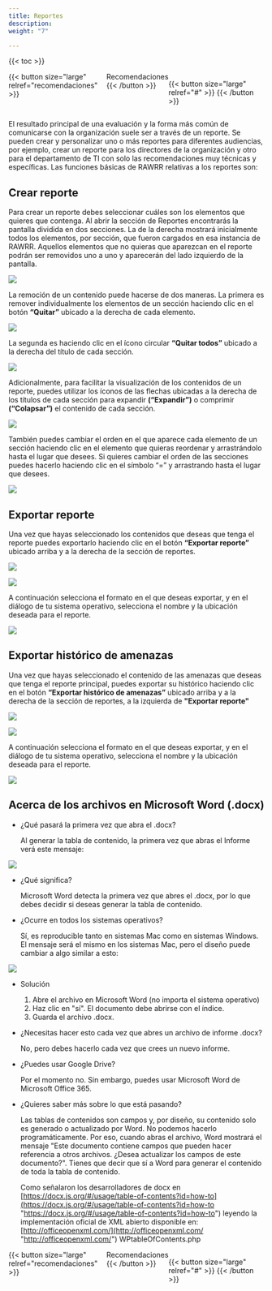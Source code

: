 ```yaml
---
title: Reportes
description: 
weight: "7"

---
```

{{< toc >}}

<div style="display: flex; justify-content: space-between">
{{< button size="large" relref="recomendaciones" >}} <i class="arrow left"></i> Recomendaciones {{< /button >}}

{{< button size="large" relref="#" >}} <i class="arrow right"></i>{{< /button >}}
</div>

El resultado principal de una evaluación y la forma más común de comunicarse con la organización suele ser a través de un reporte. Se pueden crear y personalizar uno o más reportes para diferentes audiencias, por ejemplo, crear un reporte para los directores de la organización y otro para el departamento de TI con solo las recomendaciones muy técnicas y específicas. Las funciones básicas de RAWRR relativas a los reportes son:

## Crear reporte

Para crear un reporte debes seleccionar cuáles son los elementos que quieres que contenga. Al abrir la sección de Reportes encontrarás la pantalla dividida en dos secciones. La de la derecha mostrará inicialmente todos los elementos, por sección, que fueron cargados en esa instancia de RAWRR. Aquellos elementos que no quieras que aparezcan en el reporte podrán ser removidos uno a uno y aparecerán del lado izquierdo de la pantalla.

![](/images/es/base_export_es.png)

La remoción de un contenido puede hacerse de dos maneras. La primera es remover individualmente los elementos de un sección haciendo clic en el botón **“Quitar”** ubicado a la derecha de cada elemento.

![](/images/es/bolton-quitar.png)

La segunda es haciendo clic en el ícono circular **“Quitar todos”** ubicado a la derecha del título de cada sección.

![](/images/es/remover-todo.png)

Adicionalmente, para facilitar la visualización de los contenidos de un reporte, puedes utilizar los íconos de las flechas ubicadas a la derecha de los títulos de cada sección para expandir **(“Expandir”)** o comprimir **(“Colapsar”)** el contenido de cada sección.

![](/images/es/flechas.png)

También puedes cambiar el orden en el que aparece cada elemento de un sección haciendo clic en el elemento que quieras reordenar y arrastrándolo hasta el lugar que desees. Si quieres cambiar el orden de las secciones puedes hacerlo haciendo clic en el símbolo “=” y arrastrando hasta el lugar que desees.

![](/images/es/arrastrar.png)

## Exportar reporte

Una vez que hayas seleccionado los contenidos que deseas que tenga el reporte puedes exportarlo haciendo clic en el botón **“Exportar reporte”**  ubicado arriba y a la derecha de la sección de reportes.

**![](/images/es/exportar_reporte_boton_es.png)**

![](/images/es/exportar_reporte_es.png)

A continuación selecciona el formato en el que deseas exportar, y en el diálogo de tu sistema operativo, selecciona el nombre y la ubicación deseada para el reporte.

![](/images/es/elegir_formato_es.png)

## Exportar histórico de amenazas

Una vez que hayas seleccionado el contenido de las amenazas que deseas que tenga el reporte principal, puedes exportar su histórico haciendo clic en el botón **“Exportar histórico de amenazas”** ubicado arriba y a la derecha de la sección de reportes, a la izquierda de **"Exportar reporte"**

![](/images/es/exportar_historico_boton_es.png)

![](/images/es/export_threat_es.png)

A continuación selecciona el formato en el que deseas exportar, y en el diálogo de tu sistema operativo, selecciona el nombre y la ubicación deseada para el reporte.

![](/images/es/elegir_formato_es.png)

## Acerca de los archivos en Microsoft Word (.docx)

* ¿Qué pasará la primera vez que abra el .docx?

  Al generar la tabla de contenido, la primera vez que abras el Informe verá este mensaje:

![](/images/es/word1.png)

* ¿Qué significa?

  Microsoft Word detecta la primera vez que abres el .docx, por lo que debes decidir si deseas generar la tabla de contenido.
* ¿Ocurre en todos los sistemas operativos?

  Sí, es reproducible tanto en sistemas Mac como en sistemas Windows. El mensaje será el mismo en los sistemas Mac, pero el diseño puede cambiar a algo similar a esto:

![](/images/es/word2.png)

* Solución
  1. Abre el archivo en Microsoft Word (no importa el sistema operativo)
  2. Haz clic en "sí". El documento debe abrirse con el índice.
  3. Guarda el archivo .docx.
* ¿Necesitas hacer esto cada vez que abres un archivo de informe .docx?

  No, pero debes hacerlo cada vez que crees un nuevo informe.
* ¿Puedes usar Google Drive?

  Por el momento no. Sin embargo, puedes usar Microsoft Word de Microsoft Office 365.
* ¿Quieres saber más sobre lo que está pasando?

  Las tablas de contenidos son campos y, por diseño, su contenido solo es generado o actualizado por Word. No podemos hacerlo programáticamente. Por eso, cuando abras el archivo, Word mostrará el mensaje "Este documento contiene campos que pueden hacer referencia a otros archivos. ¿Desea actualizar los campos de este documento?". Tienes que decir que sí a Word para generar el contenido de toda la tabla de contenido.

  Como señalaron los desarrolladores de docx en [https://docx.js.org/#/usage/table-of-contents?id=how-to](https://docx.js.org/#/usage/table-of-contents?id=how-to "https://docx.js.org/#/usage/table-of-contents?id=how-to") leyendo la implementación oficial de XML abierto disponible en: [http://officeopenxml.com/](http://officeopenxml.com/ "http://officeopenxml.com/") WPtableOfContents.php

<div style="display: flex; justify-content: space-between">
{{< button size="large" relref="recomendaciones" >}} <i class="arrow left"></i> Recomendaciones {{< /button >}}

{{< button size="large" relref="#" >}} <i class="arrow right"></i>{{< /button >}}
</div>